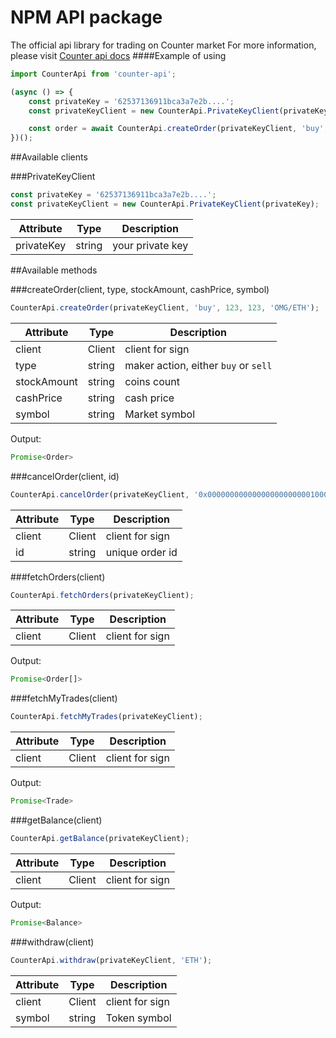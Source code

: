 # NPM API package
The official api library for trading on Counter market
For more information, please visit [Counter api docs](https://counter.market/developers/#general)
####Example of using
```js
import CounterApi from 'counter-api';

(async () => {
    const privateKey = '62537136911bca3a7e2b....';
    const privateKeyClient = new CounterApi.PrivateKeyClient(privateKey);

    const order = await CounterApi.createOrder(privateKeyClient, 'buy', 123, 123, 'OMG/ETH');
})();
```

##Available clients

###PrivateKeyClient

```js
const privateKey = '62537136911bca3a7e2b....';
const privateKeyClient = new CounterApi.PrivateKeyClient(privateKey);
```

Attribute | Type | Description
--------- | ---- | -----------
privateKey| string | your private key

##Available methods

###createOrder(client, type, stockAmount, cashPrice, symbol)

```js
CounterApi.createOrder(privateKeyClient, 'buy', 123, 123, 'OMG/ETH');
```

Attribute | Type | Description
--------- | ---- | -----------
client    | Client | client for sign
type      | string | maker action, either `buy` or `sell`
stockAmount | string | coins count 
cashPrice | string | cash price
symbol | string | Market symbol

Output: 
```js
Promise<Order>
```

###cancelOrder(client, id)

```js
CounterApi.cancelOrder(privateKeyClient, '0x00000000000000000000000100001a5078d5831ff28bd6895cdfe450118d37f9');
```

Attribute | Type | Description
--------- | ---- | -----------
client    | Client | client for sign
id        | string | unique order id

###fetchOrders(client)

```js
CounterApi.fetchOrders(privateKeyClient);
```

Attribute | Type | Description
--------- | ---- | -----------
client    | Client | client for sign

Output:
```js
Promise<Order[]>
```
###fetchMyTrades(client)

```js
CounterApi.fetchMyTrades(privateKeyClient);
```

Attribute | Type | Description
--------- | ---- | -----------
client    | Client | client for sign

Output: 
```js
Promise<Trade>
```

###getBalance(client)

```js
CounterApi.getBalance(privateKeyClient);
```

Attribute | Type | Description
--------- | ---- | -----------
client    | Client | client for sign

Output: 
```js
Promise<Balance>
```

###withdraw(client)

```js
CounterApi.withdraw(privateKeyClient, 'ETH');
```

Attribute | Type | Description
--------- | ---- | -----------
client    | Client | client for sign
symbol    | string | Token symbol

